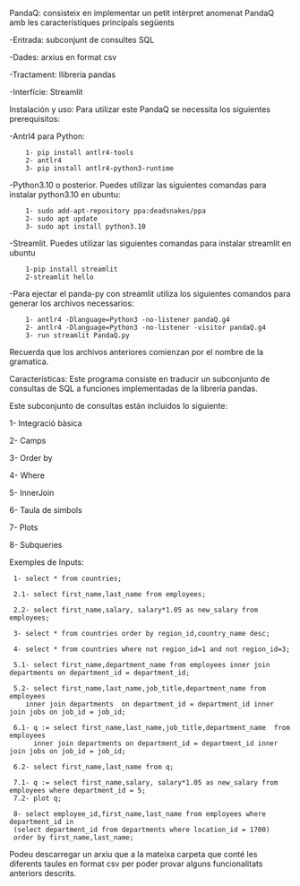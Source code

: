 PandaQ: consisteix en implementar un petit intèrpret anomenat PandaQ amb les característiques principals següents

-Entrada: subconjunt de consultes SQL

-Dades: arxius en format csv

-Tractament: llibreria pandas

-Interfície: Streamlit

Instalación y uso: Para utilizar este PandaQ se necessita los siguientes prerequisitos:          

   -Antrl4 para Python:

        1- pip install antlr4-tools
		2- antlr4
		3- pip install antlr4-python3-runtime

-Python3.10 o posterior. Puedes utilizar las siguientes comandas para instalar python3.10 en ubuntu:

		1- sudo add-apt-repository ppa:deadsnakes/ppa
		2- sudo apt update 
		3- sudo apt install python3.10
-Streamlit. Puedes utilizar las siguientes comandas para instalar streamlit en ubuntu

		1-pip install streamlit
        2-streamlit hello

-Para ejectar el panda-py con streamlit utiliza los siguientes comandos para generar los archivos necessarios:
        
        1- antlr4 -Dlanguage=Python3 -no-listener pandaQ.g4
        2- antlr4 -Dlanguage=Python3 -no-listener -visitor pandaQ.g4
        3- run streamlit PandaQ.py

Recuerda que los archivos anteriores comienzan por el nombre de la gramatica.

Características: Este programa consiste en traducir un subconjunto de consultas de SQL a funciones implementadas de la librería pandas. 

Este subconjunto de consultas están incluidos lo siguiente:

1- Integració bàsica

2- Camps

3- Order by

4- Where

5- InnerJoin

6- Taula de simbols

7- Plots

8- Subqueries

Exemples de Inputs:
       
     1- select * from countries;

     2.1- select first_name,last_name from employees;

     2.2- select first_name,salary, salary*1.05 as new_salary from employees;

     3- select * from countries order by region_id,country_name desc;

     4- select * from countries where not region_id=1 and not region_id=3;

     5.1- select first_name,department_name from employees inner join departments on department_id = department_id;

     5.2- select first_name,last_name,job_title,department_name from employees 
        inner join departments  on department_id = department_id inner join jobs on job_id = job_id;

     6.1- q := select first_name,last_name,job_title,department_name  from employees 
          inner join departments on department_id = department_id inner join jobs on job_id = job_id;

     6.2- select first_name,last_name from q;

     7.1- q := select first_name,salary, salary*1.05 as new_salary from employees where department_id = 5;
     7.2- plot q;

     8- select employee_id,first_name,last_name from employees where department_id in 
     (select department_id from departments where location_id = 1700) 
     order by first_name,last_name;

Podeu descarregar un arxiu que a la mateixa carpeta que conté les diferents taules en format csv per poder provar alguns funcionalitats anteriors descrits.
	
